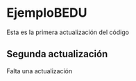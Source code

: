 # EjemploBEDU
Esta es la primera actualización del código

## Segunda actualización
Falta una actualización